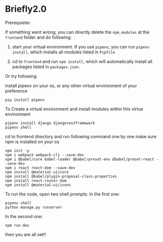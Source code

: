 # Briefly2.0

Prerequisite: 

If something went wrong, you can directly delete the `npm_modules` at the `frontend` folder and do following: 

1. start your virtual environment.  If you use `pipenv`, you can run `pipenv install`, which installs all modules listed in `Pipfile`

2. cd to `frontend` and run `npm install`, which will automatically install all packages listed in `packages.json`.


Or try following:

install pipenv on your os, or any other virtual environment of your preference
```
pip install pipenv
```
To Create a virtual environment and install modules within this virtue environment
```
pipenv install django djangorestframework
pipenv shell
```
cd to frontend directory and run following command one by one
make sure npm is installed on your os

```
npm init -y
npm i webpack webpack-cli --save-dev
npm i @babel/core babel-loader @babel/preset-env @babel/preset-react --save-dev
npm i react react-dom --save-dev
npm install @material-ui/core
npm install @babel/plugin-proposal-class-properties
npm install react-router-dom
npm install @material-ui/icons
```
To run the code, open two shell prompts:
In the first one:
```
pipenv shell
python manage.py runserver
```
In the second one:
```
npm run dev
```
then you are all set!!

